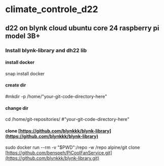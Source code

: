 # climate_controle_d22
## d22 on blynk cloud ubuntu core 24 raspberry pi model 3B+ 

### Install blynk-library and dh22 lib
#### install docker
snap install docker
#### create dir
#mkdir -p /home/"your-git-code-directory-here"

#### change dir 
cd /home/git-repositories/ #"your-git-code-directory-here"

#### clone [https://github.com/blynkkk/blynk-library](https://github.com/blynkkk/blynk-library)
sudo docker run --rm -v "$PWD":/repo -w /repo alpine/git clone [https://github.com/benspeh/PiCoolFanService.git](https://github.com/blynkkk/blynk-library.git)
